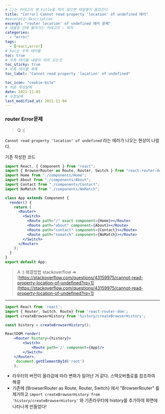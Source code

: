 ```yaml
---
# []는 카테고리 명 title을 적지 않으면 파일명이 올라간다.
title: "[error] Cannot read property 'location' of undefined 에러"
#excerpt는 description
excerpt: "router location' of undefined 에러 문제"
# 대괄호 안에 들어가는 카테고리 : 목차
categories:
  - "error"
tags:
  - [react,error]
# toc는 우측 테이블
toc: true
# 우측 테이블 내용이 따라 오는것 
toc_sticky: true
# 우측 테이블 제목
toc_label: "Cannot read property 'location' of undefined"

toc_icon: "cookie-bite"
# 처음 작성날짜
date: 2021-11-03
# 수정날짜
last_modified_at: 2021-11-04
---
```


### router Error문제

> Q :(

`Cannot read property 'location' of undefined`  라는 에러가 나오는 현상이 나왔다.

기존 작성한 코드

```jsx
import React, { Component } from "react";
import { BrowserRouter as Route, Router, Switch } from "react-router-dom";
import Home from "./components/Home";
import About from "./components/About";
import Contact from "./components/Contact";
import NoMatch from "./components/NoMatch";

class App extends Component {
  render() {
    return (
      <Router>
        <Switch>
          <Route path="/" exact component={Home}></Route>
          <Route path="about" component={About}></Route>
          <Route path="contact" component={Contact}></Route>
          <Route path="nomatch" component={NoMatch}></Route>
        </Switch>
      </Router>
    );
  }
}
export default App;
```

> A :)  해결방법 stackoverflow ⇒ [https://stackoverflow.com/questions/43159975/cannot-read-property-location-of-undefined?rq=1](https://stackoverflow.com/questions/43159975/cannot-read-property-location-of-undefined?rq=1)

---

```jsx
import React from 'react';
import { Router, Switch, Route} from 'react-router-dom';
import createBrowserHistory from 'history/createBrowserHistory';

const history = createBrowserHistory();

ReactDOM.render(
    <Router history={history}>
        <Switch>
            <Route path='/' component={App}/>
        </Switch>
    </Router>,
     document.getElementById('root')
    );
```

- 라우터의 버전이 올라감에 따라 변화가 일어난 거 같다. 스택오버플로를 참조하여 해결
- 기존에 {BrowserRouter as Route, Router, Switch} 에서 "BrowserRouter" 를 제거하고 `import createBrowserHistory from 'history/createBrowserHistory'` 와 기존라우터에 history를 추가하여 화면에 나타나게 만들었다!


<!-- base16.solarized

rougify style base16.solarized > assets/css/cyntax.css -->